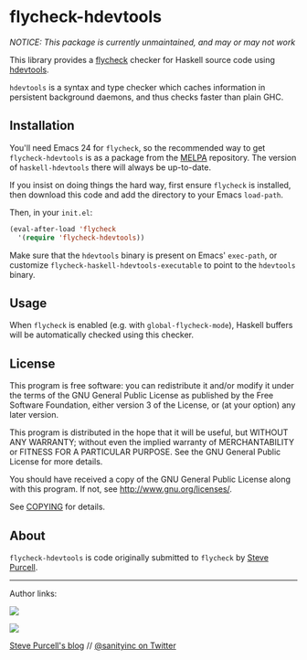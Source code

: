 flycheck-hdevtools
==================

*NOTICE: This package is currently unmaintained, and may or may not work*

This library provides a [flycheck][] checker for Haskell source code
using [hdevtools][].

`hdevtools` is a syntax and type checker which caches information in persistent
background daemons, and thus checks faster than plain GHC.

Installation
------------

You'll need Emacs 24 for `flycheck`, so the recommended way to get
`flycheck-hdevtools` is as a package from the [MELPA][melpa]
repository. The version of `haskell-hdevtools` there will always be
up-to-date.

If you insist on doing things the hard way, first ensure `flycheck` is
installed, then download this code and add the directory to your Emacs
`load-path`.

Then, in your `init.el`:

```lisp
(eval-after-load 'flycheck
  '(require 'flycheck-hdevtools))
```

Make sure that the `hdevtools` binary is present on Emacs' `exec-path`, or
customize `flycheck-haskell-hdevtools-executable` to point to the `hdevtools`
binary.

Usage
-----

When `flycheck` is enabled (e.g. with `global-flycheck-mode`), Haskell
buffers will be automatically checked using this checker.

License
-------

This program is free software: you can redistribute it and/or modify it under
the terms of the GNU General Public License as published by the Free Software
Foundation, either version 3 of the License, or (at your option) any later
version.

This program is distributed in the hope that it will be useful, but WITHOUT ANY
WARRANTY; without even the implied warranty of MERCHANTABILITY or FITNESS FOR A
PARTICULAR PURPOSE.  See the GNU General Public License for more details.

You should have received a copy of the GNU General Public License along with
this program.  If not, see http://www.gnu.org/licenses/.

See
[COPYING](https://github.com/flycheck/flycheck-hdevtools/blob/master/COPYING)
for details.

About
-----

`flycheck-hdevtools` is code originally submitted to `flycheck` by
[Steve Purcell](https://github.com/purcell).

<hr>

Author links:

[![](http://api.coderwall.com/purcell/endorsecount.png)](http://coderwall.com/purcell)

[![](http://www.linkedin.com/img/webpromo/btn_liprofile_blue_80x15.png)](http://uk.linkedin.com/in/stevepurcell)

[Steve Purcell's blog](http://www.sanityinc.com/) // [@sanityinc on Twitter](https://twitter.com/sanityinc)

[flycheck]: https://github.com/flycheck/flycheck
[tags]: https://github.com/flycheck/flycheck-hdevtools/tags
[hdevtools]: https://github.com/hdevtools/hdevtools
[melpa]: http://melpa.org

